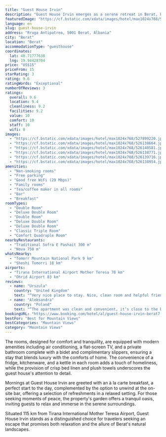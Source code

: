 ```yaml
---
title: "Guest House Irvin"
description: "Guest House Irvin emerges as a serene retreat in Berat, boasting breathtaking mountain and lake views that promise a stay unlike any other."
featuredImage: "https://cf.bstatic.com/xdata/images/hotel/max1024x768/527899220.jpg?k=59082092239c77b54f49ff97140ce00df6b8ef5a9f0c2887e7c901c7bef18257&o=&hp=1"
language: en
slug: guest-house-irvin
address: "Rruga Antipatrea, 5001 Berat, Albania"
city: "Berat"
location: "Berat"
accommodationType: "guesthouse"
coordinates:
  lat: 40.71777638
  lng: 19.94428704
price: "US$15"
priceFrom: 15
starRating: 3
rating: 9.6
ratingWords: "Exceptional"
numberOfReviews: 3
ratings:
  overall: 9.6
  location: 9.4
  cleanliness: 9.2
  facilities: 9.2
  value: 10
  comfort: 10
  staff: 10
  wifi: 0
images:
  - "https://cf.bstatic.com/xdata/images/hotel/max1024x768/527899220.jpg?k=59082092239c77b54f49ff97140ce00df6b8ef5a9f0c2887e7c901c7bef18257&o=&hp=1"
  - "https://cf.bstatic.com/xdata/images/hotel/max1024x768/526138664.jpg?k=5965327883cf566d72418d3f51770dcdf4be606001f7e72472d6e777bfaccbb2&o=&hp=1"
  - "https://cf.bstatic.com/xdata/images/hotel/max1024x768/526140581.jpg?k=dedde2d619c60bfb26cde20af006364793ebc0d63fd18234988cc93cef318e78&o=&hp=1"
  - "https://cf.bstatic.com/xdata/images/hotel/max1024x768/526138771.jpg?k=c9c2a6adf427dc39324e36ab4e1b226fae3a3d270b1b8794a7087e11651d67d9&o=&hp=1"
  - "https://cf.bstatic.com/xdata/images/hotel/max1024x768/526139716.jpg?k=6269c13590e67d19dfb0116b3b233a755610bf6a05057f6043ff9548f074c70b&o=&hp=1"
  - "https://cf.bstatic.com/xdata/images/hotel/max1024x768/526138954.jpg?k=e54cc6d4b9df51a464ede769caacdc71d35caa43122c54a734115683b0c04a54&o=&hp=1"
amenities:
  - "Non-smoking rooms"
  - "Free parking"
  - "Good free WiFi (29 Mbps)"
  - "Family rooms"
  - "Tea/coffee maker in all rooms"
  - "Bar"
  - "Breakfast"
roomTypes:
  - "Double Room"
  - "Deluxe Double Room"
  - "Double Room"
  - "Deluxe Double Room"
  - "Deluxe Double Room"
  - "Classic Triple Room"
  - "Comfort Quadruple Room"
nearbyRestaurants:
  - "Traditional Sofra E Pashait 300 m"
  - "Nova 750 m"
whatsNearby:
  - "Tomorr Mountain National Park 9 km"
  - "Sheshi Tomorri 18 km"
airports:
  - "Tirana International Airport Mother Teresa 78 km"
  - "Ohrid Airport 83 km"
reviews:
  - name: "Urszula"
    country: "United Kingdom"
    text: "“Very nice place to stay. Nice, clean room and helpful friendly staff. Traditional delicious breakfast included is a bonus 😊”"
  - name: "Aleksandra"
    country: "Poland"
    text: "“The apartment was clean and convenient, it’s close to the bus station and within a walking distance from the historical part of the town. The hosts are very kind, I strongly recommend this guesthouse!”"
bookingURL: "https://www.booking.com/hotel/al/guest-house-irvin-berat7.en-gb.html?aid=8035640"
bestFor: "Best for Mountain Views"
bestCategories: "Mountain Views"
category: "Mountain Views"
---
```


The rooms, designed for comfort and tranquility, are equipped with modern amenities including air conditioning, a flat-screen TV, and a private bathroom complete with a bidet and complimentary slippers, ensuring a stay that blends luxury with the comforts of home. The convenience of a fridge, kitchenware, and a kettle in each room adds a touch of homeliness, while the provision of crisp bed linen and plush towels underscores the guest house's attention to detail.

Mornings at Guest House Irvin are greeted with an à la carte breakfast, a perfect start to the day, complemented by the option to unwind at the on-site bar, offering a selection of refreshments in a relaxed setting. For those seeking moments of peace, the property's garden offers a tranquil oasis, inviting guests to relax and immerse in the serene surroundings.

Situated 115 km from Tirana International Mother Teresa Airport, Guest House Irvin stands as a distinguished choice for travelers seeking an escape that promises both relaxation and the allure of Berat's natural landscapes.